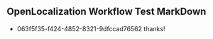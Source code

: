 ## OpenLocalization Workflow Test MarkDown
* 063f5f35-f424-4852-8321-9dfccad76562 
thanks!<!--HONumber=Mar16_HO3-->
